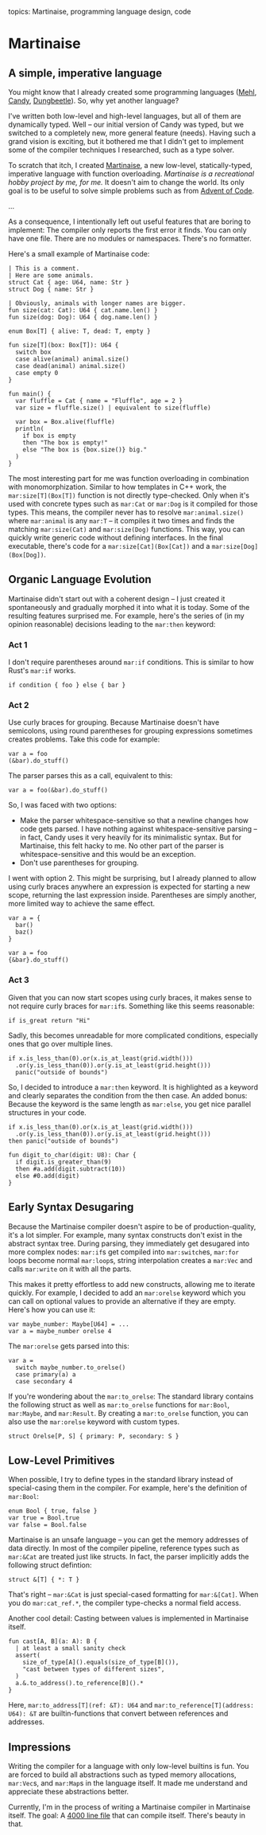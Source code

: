 topics: Martinaise, programming language design, code

# Martinaise
## A simple, imperative language

You might know that I already created some programming languages ([Mehl](/mehl), [Candy](/candy), [Dungbeetle](https://github.com/MarcelGarus/dungbeetle)).
So, why yet another language?

I've written both low-level and high-level languages, but all of them are dynamically typed.
Well – our initial version of Candy was typed, but we switched to a completely new, more general feature (needs).
Having such a grand vision is exciting, but it bothered me that I didn't get to implement some of the compiler techniques I researched, such as a type solver.

To scratch that itch, I created [Martinaise](https://github.com/MarcelGarus/martinaise), a new low-level, statically-typed, imperative language with function overloading.
*Martinaise is a recreational hobby project by me, for me.*
It doesn't aim to change the world.
Its only goal is to be useful to solve simple problems such as from [Advent of Code](https://adventofcode.com).

...

As a consequence, I intentionally left out useful features that are boring to implement:
The compiler only reports the first error it finds.
You can only have one file.
There are no modules or namespaces.
There's no formatter.

Here's a small example of Martinaise code:

```mar
| This is a comment.
| Here are some animals.
struct Cat { age: U64, name: Str }
struct Dog { name: Str }

| Obviously, animals with longer names are bigger.
fun size(cat: Cat): U64 { cat.name.len() }
fun size(dog: Dog): U64 { dog.name.len() }

enum Box[T] { alive: T, dead: T, empty }

fun size[T](box: Box[T]): U64 {
  switch box
  case alive(animal) animal.size()
  case dead(animal) animal.size()
  case empty 0
}

fun main() {
  var fluffle = Cat { name = "Fluffle", age = 2 }
  var size = fluffle.size() | equivalent to size(fluffle)

  var box = Box.alive(fluffle)
  println(
    if box is empty
    then "The box is empty!"
    else "The box is {box.size()} big."
  )
}
```

The most interesting part for me was function overloading in combination with monomorphization.
Similar to how templates in C++ work, the `mar:size[T](Box[T])` function is not directly type-checked.
Only when it's used with concrete types such as `mar:Cat` or `mar:Dog` is it compiled for those types.
This means, the compiler never has to resolve `mar:animal.size()` where `mar:animal` is any `mar:T` – it compiles it two times and finds the matching `mar:size(Cat)` and `mar:size(Dog)` functions.
This way, you can quickly write generic code without defining interfaces.
In the final executable, there's code for a `mar:size[Cat](Box[Cat])` and a `mar:size[Dog](Box[Dog])`.

## Organic Language Evolution

Martinaise didn't start out with a coherent design – I just created it spontaneously and gradually morphed it into what it is today.
Some of the resulting features surprised me.
For example, here's the series of (in my opinion reasonable) decisions leading to the `mar:then` keyword:

### Act 1

I don't require parentheses around `mar:if` conditions.
This is similar to how Rust's `mar:if` works.

```mar
if condition { foo } else { bar }
```

### Act 2

Use curly braces for grouping.
Because Martinaise doesn't have semicolons, using round parentheses for grouping expressions sometimes creates problems.
Take this code for example:

```mar
var a = foo
(&bar).do_stuff()
```

The parser parses this as a call, equivalent to this:

```mar
var a = foo(&bar).do_stuff()
```

So, I was faced with two options:

- Make the parser whitespace-sensitive so that a newline changes how code gets parsed.
  I have nothing against whitespace-sensitive parsing – in fact, Candy uses it very heavily for its minimalistic syntax.
  But for Martinaise, this felt hacky to me.
  No other part of the parser is whitespace-sensitive and this would be an exception.
- Don't use parentheses for grouping.

I went with option 2.
This might be surprising, but I already planned to allow using curly braces anywhere an expression is expected for starting a new scope, returning the last expression inside.
Parentheses are simply another, more limited way to achieve the same effect.

```mar
var a = {
  bar()
  baz()
}

var a = foo
{&bar}.do_stuff()
```

### Act 3

Given that you can now start scopes using curly braces, it makes sense to not require curly braces for `mar:if`s.
Something like this seems reasonable:

```mar
if is_great return "Hi"
```

Sadly, this becomes unreadable for more complicated conditions, especially ones that go over multiple lines.

```mar
if x.is_less_than(0).or(x.is_at_least(grid.width()))
  .or(y.is_less_than(0)).or(y.is_at_least(grid.height()))
  panic("outside of bounds")
```

So, I decided to introduce a `mar:then` keyword.
It is highlighted as a keyword and clearly separates the condition from the then case.
An added bonus:
Because the keyword is the same length as `mar:else`, you get nice parallel structures in your code.

```mar
if x.is_less_than(0).or(x.is_at_least(grid.width()))
  .or(y.is_less_than(0)).or(y.is_at_least(grid.height()))
then panic("outside of bounds")
```

```mar
fun digit_to_char(digit: U8): Char {
  if digit.is_greater_than(9)
  then #a.add(digit.subtract(10))
  else #0.add(digit)
}
```

## Early Syntax Desugaring

Because the Martinaise compiler doesn't aspire to be of production-quality, it's a lot simpler.
For example, many syntax constructs don't exist in the abstract syntax tree.
During parsing, they immediately get desugared into more complex nodes:
`mar:if`s get compiled into `mar:switch`es, `mar:for` loops become normal `mar:loop`s, string interpolation creates a `mar:Vec` and calls `mar:write` on it with all the parts.

This makes it pretty effortless to add new constructs, allowing me to iterate quickly.
For example, I decided to add an `mar:orelse` keyword which you can call on optional values to provide an alternative if they are empty.
Here's how you can use it:

```mar
var maybe_number: Maybe[U64] = ...
var a = maybe_number orelse 4
```

The `mar:orelse` gets parsed into this:

```mar
var a =
  switch maybe_number.to_orelse()
  case primary(a) a
  case secondary 4
```

If you're wondering about the `mar:to_orelse`:
The standard library contains the following struct as well as `mar:to_orelse` functions for `mar:Bool`, `mar:Maybe`, and `mar:Result`.
By creating a `mar:to_orelse` function, you can also use the `mar:orelse` keyword with custom types.

```mar
struct Orelse[P, S] { primary: P, secondary: S }
```

## Low-Level Primitives

When possible, I try to define types in the standard library instead of special-casing them in the compiler.
For example, here's the definition of `mar:Bool`:

```mar
enum Bool { true, false }
var true = Bool.true
var false = Bool.false
```

Martinaise is an unsafe language – you can get the memory addresses of data directly.
In most of the compiler pipeline, reference types such as `mar:&Cat` are treated just like structs.
In fact, the parser implicitly adds the following struct defintion:

```mar
struct &[T] { *: T }
```

That's right – `mar:&Cat` is just special-cased formatting for `mar:&[Cat]`.
When you do `mar:cat_ref.*`, the compiler type-checks a normal field access.

Another cool detail:
Casting between values is implemented in Martinaise itself.

```mar
fun cast[A, B](a: A): B {
  | at least a small sanity check
  assert(
    size_of_type[A]().equals(size_of_type[B]()),
    "cast between types of different sizes",
  )
  a.&.to_address().to_reference[B]().*
}
```

Here, `mar:to_address[T](ref: &T): U64` and `mar:to_reference[T](address: U64): &T` are builtin-functions that convert between references and addresses.

## Impressions

Writing the compiler for a language with only low-level builtins is fun.
You are forced to build all abstractions such as typed memory allocations, `mar:Vec`s, and `mar:Map`s in the language itself.
It made me understand and appreciate these abstractions better.

Currently, I'm in the process of writing a Martinaise compiler in Martinaise itself.
The goal:
A [4000 line file](https://github.com/MarcelGarus/martinaise/blob/main/compiler/2/compiler.mar) that can compile itself.
There's beauty in that.
